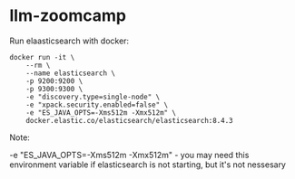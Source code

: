 # llm-zoomcamp

Run elaasticsearch with docker:

```
docker run -it \
    --rm \
    --name elasticsearch \
    -p 9200:9200 \
    -p 9300:9300 \
    -e "discovery.type=single-node" \
    -e "xpack.security.enabled=false" \
    -e "ES_JAVA_OPTS=-Xms512m -Xmx512m" \
    docker.elastic.co/elasticsearch/elasticsearch:8.4.3
```

Note:

-e "ES_JAVA_OPTS=-Xms512m -Xmx512m" - you may need this environment variable if elasticsearch is not starting, but it's not nessesary
